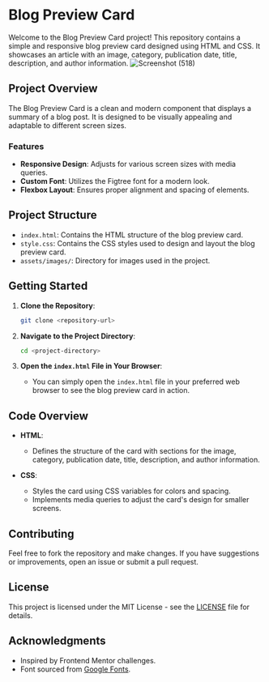 # Blog Preview Card

Welcome to the Blog Preview Card project! This repository contains a simple and responsive blog preview card designed using HTML and CSS. It showcases an article with an image, category, publication date, title, description, and author information.
![Screenshot (518)](https://github.com/user-attachments/assets/a562da32-6876-4723-bbca-507a42909c71)


## Project Overview

The Blog Preview Card is a clean and modern component that displays a summary of a blog post. It is designed to be visually appealing and adaptable to different screen sizes.

### Features

- **Responsive Design**: Adjusts for various screen sizes with media queries.
- **Custom Font**: Utilizes the Figtree font for a modern look.
- **Flexbox Layout**: Ensures proper alignment and spacing of elements.



## Project Structure

- `index.html`: Contains the HTML structure of the blog preview card.
- `style.css`: Contains the CSS styles used to design and layout the blog preview card.
- `assets/images/`: Directory for images used in the project.

## Getting Started

1. **Clone the Repository**:

    ```bash
    git clone <repository-url>
    ```

2. **Navigate to the Project Directory**:

    ```bash
    cd <project-directory>
    ```

3. **Open the `index.html` File in Your Browser**:
    - You can simply open the `index.html` file in your preferred web browser to see the blog preview card in action.

## Code Overview

- **HTML**:
  - Defines the structure of the card with sections for the image, category, publication date, title, description, and author information.
  
- **CSS**:
  - Styles the card using CSS variables for colors and spacing.
  - Implements media queries to adjust the card's design for smaller screens.

## Contributing

Feel free to fork the repository and make changes. If you have suggestions or improvements, open an issue or submit a pull request.

## License

This project is licensed under the MIT License - see the [LICENSE](LICENSE) file for details.

## Acknowledgments

- Inspired by Frontend Mentor challenges.
- Font sourced from [Google Fonts](https://fonts.google.com/).

